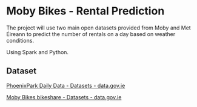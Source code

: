 # Moby Bikes - Rental Prediction

The project will use two main open datasets provided from Moby and Met Éireann to predict the number of rentals on a day based on weather conditions.

Using Spark and Python.



## Dataset

[PhoenixPark Daily Data - Datasets - data.gov.ie](https://data.gov.ie/dataset/phoenixpark-daily-data)

[Moby Bikes bikeshare - Datasets - data.gov.ie](https://data.gov.ie/dataset/moby-bikes)